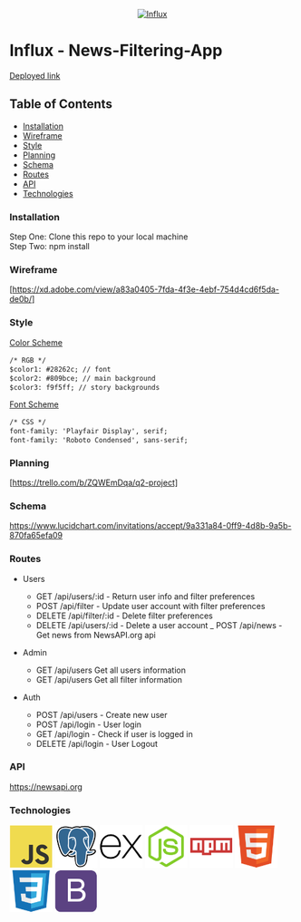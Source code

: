 <p align="center">
<a href="https://influx-news.herokuapp.com/"><img src="public/images/logo.png" target="_blank" title="Influx" alt="Influx" width="35%"></a>
</p>

# Influx - News-Filtering-App

[Deployed link](https://influx-news.herokuapp.com/)

## Table of Contents

- [Installation](#installation)
- [Wireframe](#wireframe)
- [Style](#style)
- [Planning](#planning)
- [Schema](#schema)
- [Routes](#routes)
- [API](#api)
- [Technologies](#technologies)

### Installation

Step One: Clone this repo to your local machine  
Step Two: npm install

### Wireframe

[https://xd.adobe.com/view/a83a0405-7fda-4f3e-4ebf-754d4cd6f5da-de0b/]

### Style

[Color Scheme](https://coolors.co/28262c-809bce-f9f5ff-9fbbcc-7a9cc6)
```
/* RGB */
$color1: #28262c; // font
$color2: #809bce; // main background
$color3: f9f5ff; // story backgrounds
```
[Font Scheme](https://fonts.googleapis.com/css?family=Playfair+Display|Roboto+Condensed)
```
/* CSS */
font-family: 'Playfair Display', serif;
font-family: 'Roboto Condensed', sans-serif;
```

### Planning

[https://trello.com/b/ZQWEmDqa/q2-project]


### Schema

https://www.lucidchart.com/invitations/accept/9a331a84-0ff9-4d8b-9a5b-870fa65efa09

### Routes

- Users
  - GET /api/users/:id - Return user info and filter preferences
  - POST /api/filter - Update user account with filter preferences
  - DELETE /api/filter/:id - Delete filter preferences
  - DELETE /api/users/:id - Delete a user account
  _ POST /api/news - Get news from NewsAPI.org api
  
- Admin
  - GET /api/users Get all users information
  - GET /api/users Get all filter information

- Auth
  - POST /api/users - Create new user
  - POST /api/login - User login
  - GET /api/login - Check if user is logged in
  - DELETE /api/login - User Logout


### API

https://newsapi.org

### Technologies

<a href="https://www.javascript.com/"><img src="public/images/javascript-original.svg" target="_blank" title="JS" alt="JS" width="15%"></a>
<a href="https://www.postgresql.org/"><img src="public/images/postgresql-original.svg" target="_blank" title="PSQL" alt="PSQL" width="15%"></a>
<a href="https://www.npmjs.com/package/express"><img src="public/images/express-original.svg" target="_blank" title="Express" alt="Express" width="15%"></a>
<a href="https://nodejs.org/en/"><img src="public/images/nodejs-original.svg" target="_blank" title="Node" alt="Node" width="15%"></a>
<a href="https://npmjs.com"><img src="public/images/npm-original-wordmark.svg" target="_blank" title="NPM" alt="NPM" width="15%"></a>
<a href="https://html.com/"><img src="public/images/html5-original.svg" target="_blank" title="HTML" alt="HTML" width="15%"></a>
<a href="https://css-tricks.com/"><img src="public/images/css3-original.svg" target="_blank" title="CSS" alt="CSS" width="15%"></a>
<a href="https://getbootstrap.com/"><img src="public/images/bootstrap-plain.svg" target="_blank" title="Bootstrap" alt="Bootstrap" width="15%"></a>
